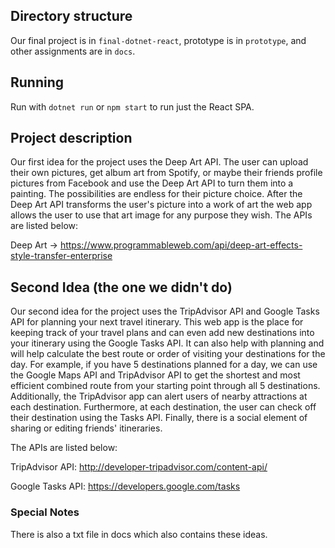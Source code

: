 ## Directory structure
Our final project is in `final-dotnet-react`, prototype is in `prototype`, and other assignments are in `docs`.

## Running
Run with `dotnet run` or `npm start` to run just the React SPA.

## Project description
Our first idea for the project uses the Deep Art API. The user can upload their own pictures, get album art from Spotify, or maybe their
friends profile pictures from Facebook and use the Deep Art API to turn them into a painting. The possibilities are endless for their picture choice. After the Deep Art API
transforms the user's picture into a work of art the web app allows the user to use that art image for any purpose they wish.
The APIs are listed below:

Deep Art -> https://www.programmableweb.com/api/deep-art-effects-style-transfer-enterprise 


## Second Idea (the one we didn't do)
Our second idea for the project uses the TripAdvisor API and Google Tasks API for planning your next travel itinerary. This web app is the place for keeping track of your
travel plans and can even add new destinations into your itinerary using the Google Tasks API. It can also help with planning and will help calculate the best route or order of 
visiting your destinations for the day. For example, if you have 5 destinations planned for a day, we can use the Google Maps API and TripAdvisor API to get the shortest and most 
efficient combined route from your starting point through all 5 destinations. Additionally, the TripAdvisor app can alert users of nearby attractions at each destination. 
Furthermore, at each destination, the user can check off their destination using the Tasks API. Finally, there is a social element of sharing or editing friends' itineraries.

The APIs are listed below:

TripAdvisor API: http://developer-tripadvisor.com/content-api/

Google Tasks API: https://developers.google.com/tasks


### Special Notes
There is also a txt file in docs which also contains these ideas.
